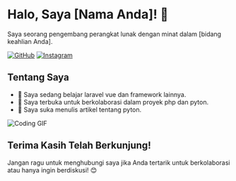 # Halo, Saya [Nama Anda]! 👋

<!-- Pengenalan Singkat -->
Saya seorang pengembang perangkat lunak dengan minat dalam [bidang keahlian Anda].

<!-- Tambahkan Ikon Sosial Media -->
[![GitHub](https://img.shields.io/badge/-GitHub-black?style=flat-square&logo=github&logoColor=white)](https://github.com/dedenrizal)
[![Instagram](https://img.shields.io/badge/-Instagram-black?style=flat-square&logo=instagram&logoColor=white)]([https://instagram.com/dedenrizal](https://www.threads.net/@riz.08_1?xmt=AQGzMfeDhtrzvGvD2NtxrrF0zH1INdSBVEJ3Cn71N2rcbN0))

<!-- Tentang Saya -->
## Tentang Saya
- 🌱 Saya sedang belajar laravel vue dan framework lainnya.
- 👯 Saya terbuka untuk berkolaborasi dalam proyek php dan pyton.
- 📝 Saya suka menulis artikel tentang pyton.

<!-- Proyek Unggulan -->

<!-- Tambahan: GIF atau Gambar -->
<img src="https://media.giphy.com/media/3o7aD4YXm5v4a5M1L6/giphy.gif" alt="Coding GIF">

<!-- Akhir Kata -->
## Terima Kasih Telah Berkunjung!
Jangan ragu untuk menghubungi saya jika Anda tertarik untuk berkolaborasi atau hanya ingin berdiskusi! 😊
